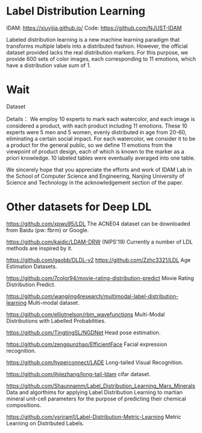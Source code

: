 # Label Distribution Learning
IDAM: https://xiuyijia.github.io/
Code: https://github.com/NJUST-IDAM

Labeled distribution learning is a new machine learning paradigm that transforms multiple labels into a distributed fashion.
However, the official dataset provided lacks the real distribution markers. For this purpose, we provide 600 sets of color images, each corresponding to 11 emotions, which have a distribution value sum of 1.

# Wait
Dataset 

Details：
We employ 10 experts to mark each watercolor, and each image is considered a product, with each product including 11 emotions.
These 10 experts were 5 men and 5 women, evenly distributed in age from 20-60, eliminating a certain social impact.
For each watercolor, we consider it to be a product for the general public, so we define 11 emotions from the viewpoint of product design, each of which is known to the marker as a priori knowledge.
10 labeled tables were eventually averaged into one table.


We sincerely hope that you appreciate the efforts and work of IDAM Lab in the School of Computer Science and Engineering, Nanjing University of Science and Technology in the acknowledgement section of the paper.

# Other datasets for Deep LDL

https://github.com/xpwu95/LDL  The ACNE04 dataset can be downloaded from Baidu (pw: fbrm) or Google.

https://github.com/kaidic/LDAM-DRW (NIPS'19)  Currently a number of LDL methods are inspired by it.

https://github.com/gaobb/DLDL-v2  https://github.com/Zzhc3321/LDL Age Estimation Datasets.

https://github.com/7color94/movie-rating-distribution-predict Movie Rating Distribution Predict.

https://github.com/wangjing4research/multimodal-label-distribution-learning Multi-modal dataset.

https://github.com/elliotnelson/rbm_wavefunctions Multi-Modal Distributions with Labelled Probabilities.

https://github.com/TingtingSL/NGDNet  Head pose estimation.

https://github.com/zengqunzhao/EfficientFace  Facial expression recognition. 

https://github.com/hyperconnect/LADE Long-tailed Visual Recognition.

https://github.com/jhjiezhang/long-tail-ldam cifar dataset.

https://github.com/Shaunnamm/Label_Distribution_Learning_Mars_Minerals Data and algorthims for applying Label Distribution Learning to martian mineral unit-cell parameters for the purpose of predicting their chemical compositions.

https://github.com/ysriram1/Label-Distribution-Metric-Learning Metric Learning on Distributed Labels.
